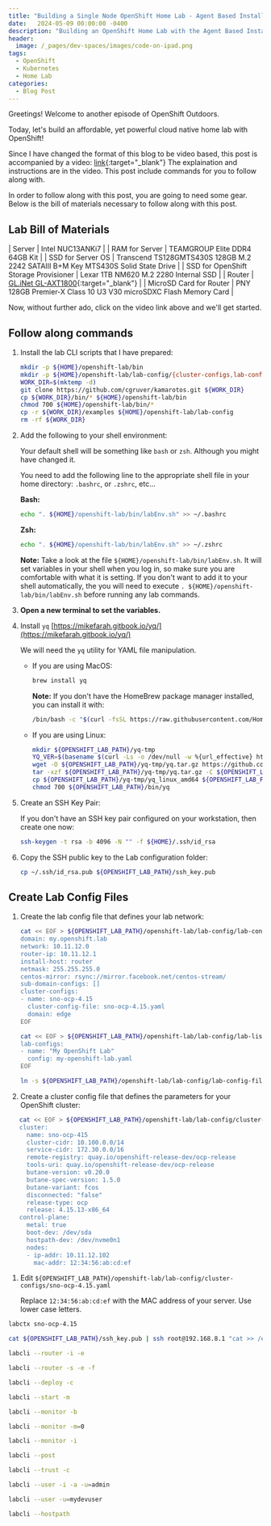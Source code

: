 ```yaml
---
title: "Building a Single Node OpenShift Home Lab - Agent Based Install"
date:   2024-05-09 00:00:00 -0400
description: "Building an OpenShift Home Lab with the Agent Based Installer"
header:
  image: /_pages/dev-spaces/images/code-on-ipad.png
tags:
  - OpenShift
  - Kubernetes
  - Home Lab
categories:
  - Blog Post
---
```

Greetings!  Welcome to another episode of OpenShift Outdoors.

Today, let's build an affordable, yet powerful cloud native home lab with OpenShift!

Since I have changed the format of this blog to be video based, this post is accompanied by a video: [link](link){:target="_blank"}  The explaination and instructions are in the video.  This post include commands for you to follow along with.

In order to follow along with this post, you are going to need some gear.  Below is the bill of materials necessary to follow along with this post.

## Lab Bill of Materials

| Server | Intel NUC13ANKi7 |
| RAM for Server | TEAMGROUP Elite DDR4 64GB Kit | 
| SSD for Server OS | Transcend TS128GMTS430S 128GB M.2 2242 SATAIII B+M Key MTS430S Solid State Drive |
| SSD for OpenShift Storage Provisioner | Lexar 1TB NM620 M.2 2280 Internal SSD |
| Router | [GL.iNet GL-AXT1800](https://www.gl-inet.com/products/gl-axt1800/){:target="_blank"} |
| MicroSD Card for Router | PNY 128GB Premier-X Class 10 U3 V30 microSDXC Flash Memory Card |

Now, without further ado, click on the video link above and we'll get started.

## Follow along commands

1. Install the lab CLI scripts that I have prepared:

   ```bash
   mkdir -p ${HOME}/openshift-lab/bin
   mkdir -p ${HOME}/openshift-lab/lab-config/{cluster-configs,lab-config-files,kubeconfigs}
   WORK_DIR=$(mktemp -d)
   git clone https://github.com/cgruver/kamarotos.git ${WORK_DIR}
   cp ${WORK_DIR}/bin/* ${HOME}/openshift-lab/bin
   chmod 700 ${HOME}/openshift-lab/bin/*
   cp -r ${WORK_DIR}/examples ${HOME}/openshift-lab/lab-config
   rm -rf ${WORK_DIR}
   ```

1. Add the following to your shell environment:

   Your default shell will be something like `bash` or `zsh`.  Although you might have changed it.

   You need to add the following line to the appropriate shell file in your home directory: `.bashrc`, or `.zshrc`, etc...

   __Bash:__

   ```bash
   echo ". ${HOME}/openshift-lab/bin/labEnv.sh" >> ~/.bashrc
   ```

   __Zsh:__

   ```bash
   echo ". ${HOME}/openshift-lab/bin/labEnv.sh" >> ~/.zshrc
   ```

   __Note:__ Take a look at the file `${HOME}/openshift-lab/bin/labEnv.sh`.  It will set variables in your shell when you log in, so make sure you are comfortable with what it is setting.  If you don't want to add it to your shell automatically, the you will need to execute `. ${HOME}/openshift-lab/bin/labEnv.sh` before running any lab commands.

1. __Open a new terminal to set the variables.__

1. Install `yq` [https://mikefarah.gitbook.io/yq/](https://mikefarah.gitbook.io/yq/)

   We will need the `yq` utility for YAML file manipulation. 

   * If you are using MacOS:

      ```bash
      brew install yq
      ```

      __Note:__ If you don't have the HomeBrew package manager installed, you can install it with: 
      
      ```bash
      /bin/bash -c "$(curl -fsSL https://raw.githubusercontent.com/Homebrew/install/HEAD/install.sh)"
      ```

   * If you are using Linux:

      ```bash
      mkdir ${OPENSHIFT_LAB_PATH}/yq-tmp
      YQ_VER=$(basename $(curl -Ls -o /dev/null -w %{url_effective} https://github.com/mikefarah/yq/releases/latest))
      wget -O ${OPENSHIFT_LAB_PATH}/yq-tmp/yq.tar.gz https://github.com/mikefarah/yq/releases/download/${YQ_VER}/yq_linux_amd64.tar.gz
      tar -xzf ${OPENSHIFT_LAB_PATH}/yq-tmp/yq.tar.gz -C ${OPENSHIFT_LAB_PATH}/yq-tmp
      cp ${OPENSHIFT_LAB_PATH}/yq-tmp/yq_linux_amd64 ${OPENSHIFT_LAB_PATH}/bin/yq
      chmod 700 ${OPENSHIFT_LAB_PATH}/bin/yq
      ```

1. Create an SSH Key Pair:

   If you don't have an SSH key pair configured on your workstation, then create one now:

   ```bash
   ssh-keygen -t rsa -b 4096 -N "" -f ${HOME}/.ssh/id_rsa
   ```

1. Copy the SSH public key to the Lab configuration folder:

   ```bash
   cp ~/.ssh/id_rsa.pub ${OPENSHIFT_LAB_PATH}/ssh_key.pub
   ```

## Create Lab Config Files

1. Create the lab config file that defines your lab network:

   ```bash
   cat << EOF > ${OPENSHIFT_LAB_PATH}/openshift-lab/lab-config/lab-config-files/my-openshift-lab.yaml
   domain: my.openshift.lab
   network: 10.11.12.0
   router-ip: 10.11.12.1
   install-host: router
   netmask: 255.255.255.0
   centos-mirror: rsync://mirror.facebook.net/centos-stream/
   sub-domain-configs: []
   cluster-configs:
   - name: sno-ocp-4.15
     cluster-config-file: sno-ocp-4.15.yaml
     domain: edge
   EOF
   ```
   
   ```bash
   cat << EOF > ${OPENSHIFT_LAB_PATH}/openshift-lab/lab-config/lab-list.yaml
   lab-configs:
   - name: "My OpenShift Lab"
     config: my-openshift-lab.yaml
   EOF
   ```

   ```bash
   ln -s ${OPENSHIFT_LAB_PATH}/openshift-lab/lab-config/lab-config-files/my-openshift-lab.yaml ${OPENSHIFT_LAB_PATH}/openshift-lab/lab-config/lab.yaml
   ```

1. Create a cluster config file that defines the parameters for your OpenShift cluster:

```bash
   cat << EOF > ${OPENSHIFT_LAB_PATH}/openshift-lab/lab-config/cluster-configs/sno-ocp-4.15.yaml
   cluster:
     name: sno-ocp-415
     cluster-cidr: 10.100.0.0/14
     service-cidr: 172.30.0.0/16
     remote-registry: quay.io/openshift-release-dev/ocp-release
     tools-uri: quay.io/openshift-release-dev/ocp-release
     butane-version: v0.20.0
     butane-spec-version: 1.5.0
     butane-variant: fcos
     disconnected: "false"
     release-type: ocp
     release: 4.15.13-x86_64
   control-plane:
     metal: true
     boot-dev: /dev/sda
     hostpath-dev: /dev/nvme0n1
     nodes:
     - ip-addr: 10.11.12.102
       mac-addr: 12:34:56:ab:cd:ef
```

1. Edit `${OPENSHIFT_LAB_PATH}/openshift-lab/lab-config/cluster-configs/sno-ocp-4.15.yaml`

   Replace `12:34:56:ab:cd:ef` with the MAC address of your server.  Use lower case letters.

```bash
labctx sno-ocp-4.15
```

```bash
cat ${OPENSHIFT_LAB_PATH}/ssh_key.pub | ssh root@192.168.8.1 "cat >> /etc/dropbear/authorized_keys"
```

```bash
labcli --router -i -e
```

```bash
labcli --router -s -e -f
```

```bash
labcli --deploy -c
```

```bash
labcli --start -m
```

```bash
labcli --monitor -b
```

```bash
labcli --monitor -m=0
```

```bash
labcli --monitor -i
```

```bash
labcli --post
```

```bash
labcli --trust -c
```

```bash
labcli --user -i -a -u=admin
```

```bash
labcli --user -u=mydevuser
```

```bash
labcli --hostpath
```

